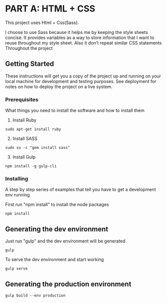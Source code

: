 # PART A: HTML + CSS

This project uses Html + Css(Sass).

I choose to use Sass because it helps me by keeping the style sheets concise. It provides variables as a way to store information that I want to reuse throughout my style sheet. Also it don’t repeat similar CSS statements Throughout the project

## Getting Started

These instructions will get you a copy of the project up and running on your local machine for development and testing purposes. See deployment for notes on how to deploy the project on a live system.

### Prerequisites

What things you need to install the software and how to install them

1) Install Ruby

```
sudo apt-get install ruby
```

2) Install SASS

```
sudo su -c "gem install sass"
```

3) Install Gulp

```
npm install -g gulp-cli
```

### Installing

A step by step series of examples that tell you have to get a development env running

First run "npm install" to install the node packages

```
npm install
```


## Generating the dev environment
Just run "gulp" and the dev environment will be generated

```
gulp
```
To serve the dev environment and start working

```
gulp serve
```

## Generating the production environment

```
gulp build --env production
```
